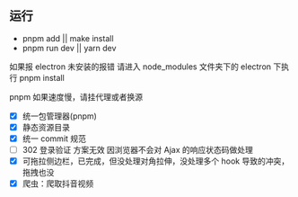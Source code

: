 ## 运行

- pnpm add || make install
- pnpm run dev || yarn dev

如果报 electron 未安装的报错 请进入 node_modules 文件夹下的 electron 下执行 pnpm install

pnpm 如果速度慢，请挂代理或者换源

- [x] 统一包管理器(pnpm)
- [x] 静态资源目录
- [x] 统一 commit 规范
- [ ] 302 登录验证 方案无效 因浏览器不会对 Ajax 的响应状态码做处理
- [x] 可拖拉侧边栏，已完成，但没处理对角拉伸，没处理多个 hook 导致的冲突，拖拽也没
- [x] 爬虫：爬取抖音视频
